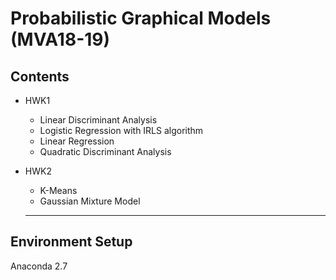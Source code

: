 # Probabilistic Graphical Models (MVA18-19)

## Contents

- HWK1
  - Linear Discriminant Analysis
  - Logistic Regression with IRLS algorithm
  - Linear Regression
  - Quadratic Discriminant Analysis

- HWK2
  - K-Means
  - Gaussian Mixture Model


  ---

## Environment Setup

Anaconda 2.7
